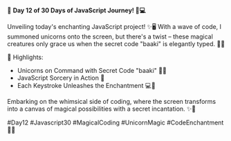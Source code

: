 🚀 **Day 12 of 30 Days of JavaScript Journey! 🦄💻**

Unveiling today's enchanting JavaScript project! ✨🖥️ With a wave of code, I summoned unicorns onto the screen, but there's a twist – these magical creatures only grace us when the secret code "baaki" is elegantly typed. 🌈🔐

💫 Highlights:
- Unicorns on Command with Secret Code "baaki" 🦄✨
- JavaScript Sorcery in Action 🔮
- Each Keystroke Unleashes the Enchantment 💻🌟

Embarking on the whimsical side of coding, where the screen transforms into a canvas of magical possibilities with a secret incantation. ✨🚀

#Day12 #Javascript30 #MagicalCoding #UnicornMagic #CodeEnchantment 🚀🦄
